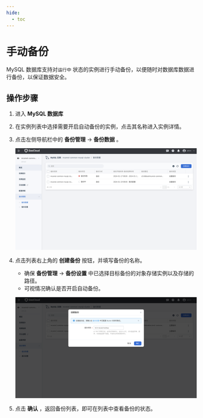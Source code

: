 ```yaml
---
hide:
  - toc
---
```


# 手动备份

MySQL 数据库支持对`运行中` 状态的实例进行手动备份，以便随时对数据库数据进行备份，以保证数据安全。

## 操作步骤

1. 进入 **MySQL 数据库**
2. 在实例列表中选择需要开启自动备份的实例，点击其名称进入实例详情。
3. 点击左侧导航栏中的 **备份管理** -> **备份数据** 。

    ![manual-backup](../../images/manual-backup.png)

4. 点击列表右上角的 **创建备份** 按钮，并填写备份的名称。

    - 确保 **备份管理** -> **备份设置** 中已选择目标备份的对象存储实例以及存储的路径。
    - 可视情况确认是否开启自动备份。

    ![manual-backup](../../images/manual-backup-1.png)

5. 点击 **确认** ，返回备份列表，即可在列表中查看备份的状态。
